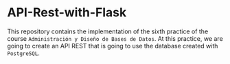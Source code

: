 # API-Rest-with-Flask
This repository contains the implementation of the sixth practice of the course `Administración y Diseño de Bases de Datos`. At this practice, we are going to create an API REST that is going to use the database created with `PostgreSQL`.

